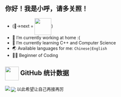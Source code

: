 ## 你好！我是小呼，请多关照！

- (🐺->next = <img align="center" src="https://user-images.githubusercontent.com/45611255/132378455-f383a535-1ba8-415c-9719-bef20d41b1cb.png" height="55" width="55"/>)
- 🔭 I’m currently working at home :(
- 🌱 I’m currently learning C++ and Computer Science
- 🌏 Available languages for me: `Chinese|English`
- 🐱‍💻 Beginner of Coding

<img align="center" src="https://user-images.githubusercontent.com/45611255/132378015-adc79d60-4106-4b7e-97ef-cdfa741d2fbd.png" height="45" width="45"/>   GitHub 统计数据
---
<img align="left" src="https://github-readme-stats.vercel.app/api?username=DaDel7924&locale=cn&show_icons=true&theme=prussian" />     <img align="center" src="https://github-readme-stats.vercel.app/api/top-langs/?username=DaDel7924&show_icons=true" />
以此希望让自己再接再厉
